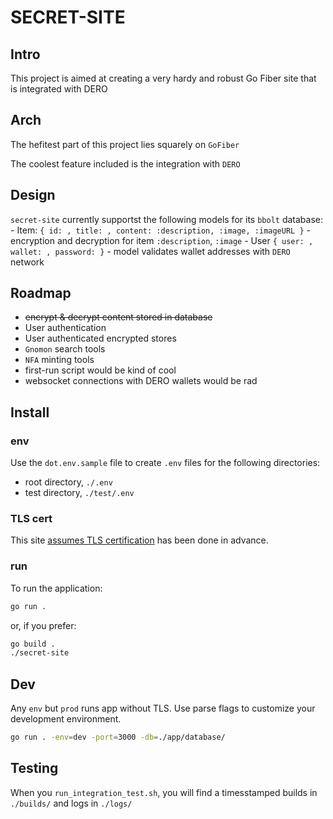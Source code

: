 # SECRET-SITE
## Intro
This project is aimed at creating a very hardy and robust Go Fiber site that is integrated with DERO
## Arch
The hefitest part of this project lies squarely on `GoFiber`

The coolest feature included is the integration with `DERO`

## Design
`secret-site` currently supportst the following models for its `bbolt` database: 
    - Item: `{ id: , title: , content: :description, :image, :imageURL }`
        - encryption and decryption for item `:description`, `:image`
    - User `{ user: , wallet: , password: }`
        - model validates wallet addresses with `DERO` network

## Roadmap
- ~~encrypt & decrypt content stored in database~~
- User authentication
- User authenticated encrypted stores
- `Gnomon` search tools
- `NFA` minting tools
- first-run script would be kind of cool
- websocket connections with DERO wallets would be rad 

## Install

### env
Use the `dot.env.sample` file to create `.env` files for the following directories:
- root directory, `./.env` 
- test directory, `./test/.env`

### TLS cert
This site [assumes TLS certification](https://github.com/secretnamebasis/secret-site/blob/cd559806442bad5553464d6fbee86966fec1aa3e/app/site.go#L41) has been done in advance.

### run
To run the application: 
```sh
go run .
``` 
or, if you prefer:  
```sh
go build . 
./secret-site
```

## Dev 
Any `env` but `prod` runs app without TLS. Use parse flags to customize your development environment. 
```sh
go run . -env=dev -port=3000 -db=./app/database/
```

## Testing
When you `run_integration_test.sh`, you will find a timesstamped builds in `./builds/` and logs in `./logs/`
